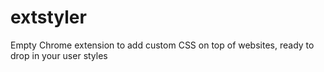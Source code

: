 extstyler
=========

Empty Chrome extension to add custom CSS on top of websites, ready to drop in your user styles
